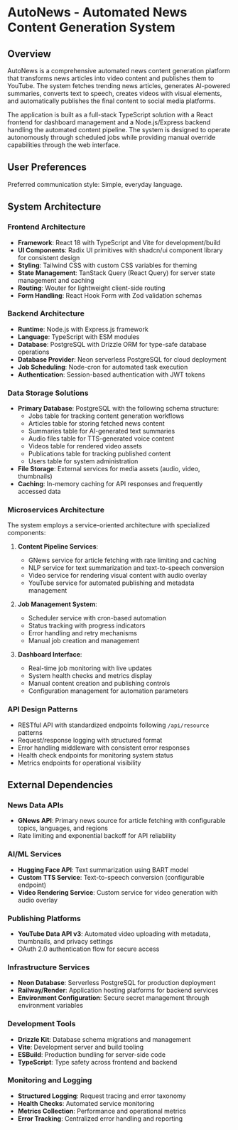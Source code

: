 # AutoNews - Automated News Content Generation System

## Overview

AutoNews is a comprehensive automated news content generation platform that transforms news articles into video content and publishes them to YouTube. The system fetches trending news articles, generates AI-powered summaries, converts text to speech, creates videos with visual elements, and automatically publishes the final content to social media platforms.

The application is built as a full-stack TypeScript solution with a React frontend for dashboard management and a Node.js/Express backend handling the automated content pipeline. The system is designed to operate autonomously through scheduled jobs while providing manual override capabilities through the web interface.

## User Preferences

Preferred communication style: Simple, everyday language.

## System Architecture

### Frontend Architecture
- **Framework**: React 18 with TypeScript and Vite for development/build
- **UI Components**: Radix UI primitives with shadcn/ui component library for consistent design
- **Styling**: Tailwind CSS with custom CSS variables for theming
- **State Management**: TanStack Query (React Query) for server state management and caching
- **Routing**: Wouter for lightweight client-side routing
- **Form Handling**: React Hook Form with Zod validation schemas

### Backend Architecture
- **Runtime**: Node.js with Express.js framework
- **Language**: TypeScript with ESM modules
- **Database**: PostgreSQL with Drizzle ORM for type-safe database operations
- **Database Provider**: Neon serverless PostgreSQL for cloud deployment
- **Job Scheduling**: Node-cron for automated task execution
- **Authentication**: Session-based authentication with JWT tokens

### Data Storage Solutions
- **Primary Database**: PostgreSQL with the following schema structure:
  - Jobs table for tracking content generation workflows
  - Articles table for storing fetched news content
  - Summaries table for AI-generated text summaries
  - Audio files table for TTS-generated voice content
  - Videos table for rendered video assets
  - Publications table for tracking published content
  - Users table for system administration
- **File Storage**: External services for media assets (audio, video, thumbnails)
- **Caching**: In-memory caching for API responses and frequently accessed data

### Microservices Architecture
The system employs a service-oriented architecture with specialized components:

1. **Content Pipeline Services**:
   - GNews service for article fetching with rate limiting and caching
   - NLP service for text summarization and text-to-speech conversion
   - Video service for rendering visual content with audio overlay
   - YouTube service for automated publishing and metadata management

2. **Job Management System**:
   - Scheduler service with cron-based automation
   - Status tracking with progress indicators
   - Error handling and retry mechanisms
   - Manual job creation and management

3. **Dashboard Interface**:
   - Real-time job monitoring with live updates
   - System health checks and metrics display
   - Manual content creation and publishing controls
   - Configuration management for automation parameters

### API Design Patterns
- RESTful API with standardized endpoints following `/api/resource` patterns
- Request/response logging with structured format
- Error handling middleware with consistent error responses
- Health check endpoints for monitoring system status
- Metrics endpoints for operational visibility

## External Dependencies

### News Data APIs
- **GNews API**: Primary news source for article fetching with configurable topics, languages, and regions
- Rate limiting and exponential backoff for API reliability

### AI/ML Services
- **Hugging Face API**: Text summarization using BART model
- **Custom TTS Service**: Text-to-speech conversion (configurable endpoint)
- **Video Rendering Service**: Custom service for video generation with audio overlay

### Publishing Platforms
- **YouTube Data API v3**: Automated video uploading with metadata, thumbnails, and privacy settings
- OAuth 2.0 authentication flow for secure access

### Infrastructure Services
- **Neon Database**: Serverless PostgreSQL for production deployment
- **Railway/Render**: Application hosting platforms for backend services
- **Environment Configuration**: Secure secret management through environment variables

### Development Tools
- **Drizzle Kit**: Database schema migrations and management
- **Vite**: Development server and build tooling
- **ESBuild**: Production bundling for server-side code
- **TypeScript**: Type safety across frontend and backend

### Monitoring and Logging
- **Structured Logging**: Request tracing and error taxonomy
- **Health Checks**: Automated service monitoring
- **Metrics Collection**: Performance and operational metrics
- **Error Tracking**: Centralized error handling and reporting